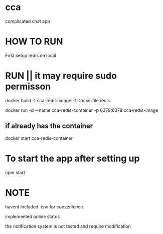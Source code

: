 # cca
complicated chat app 

# HOW TO RUN 

First setup redis on local 

# RUN  || it may require sudo permisson 
docker build -t cca-redis-image -f Dockerfile.redis .

docker run -d --name cca-redis-container -p 6379:6379 cca-redis-image

## if already has the container 
docker start cca-redis-container
# To start the app after setting up 
npm start





# NOTE

havent included .env for convenience

implemented online status 

the notification system is not tested and require modification